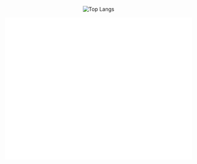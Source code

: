 
<p align="center">
  <img 
    src="https://github-readme-stats.vercel.app/api/top-langs/?username=noxYJZeng&layout=compact&langs_count=12&theme=dark&card_width=500&hide=html&size_weight=0.4&count_weight=0.6" 
    alt="Top Langs" 
  />
</p>
<p align="center">
  <img src="./metrics.svg" alt="GitHub Metrics" />
</p>


